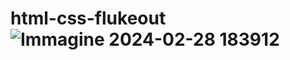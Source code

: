# html-css-flukeout![Immagine 2024-02-28 183912](https://github.com/Om12ek99/html-css-flukeout/assets/157781458/766844ad-0111-4024-8c8b-14092309c280)
